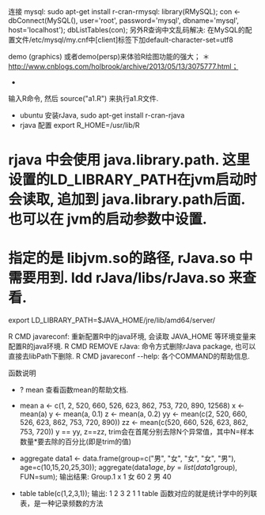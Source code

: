 连接 mysql:
   sudo apt-get install r-cran-rmysql:
   library(RMySQL);
   con <-dbConnect(MySQL(), user='root', password='mysql', dbname='mysql', host='localhost');
   dbListTables(con);
   另外R查询中文乱码解决: 在MySQL的配置文件/etc/mysql/my.cnf中[client]标签下加default-character-set=utf8

demo (graphics) 或者demo(persp)来体验R绘图功能的强大；
＊ http://www.cnblogs.com/holbrook/archive/2013/05/13/3075777.html；

*
输入R命令, 然后 source("a1.R") 来执行a1.R文件.

* ubuntu 安装rJava, sudo apt-get install r-cran-rjava
* rjava 配置
export R_HOME=/usr/lib/R
# rjava 中会使用 java.library.path. 这里设置的LD_LIBRARY_PATH在jvm启动时会读取, 追加到 java.library.path后面. 也可以在 jvm的启动参数中设置.
# 指定的是 libjvm.so的路径, rJava.so 中需要用到. ldd rJava/libs/rJava.so 来查看.
export LD_LIBRARY_PATH=$JAVA_HOME/jre/lib/amd64/server/

R CMD javareconf: 重新配置R中的java环境, 会读取 JAVA_HOME 等环境变量来配置R的java环境.
R CMD REMOVE rJava:  命令方式删除rJava package, 也可以直接去libPath下删除.
R CMD javareconf --help:  各个COMMAND的帮助信息.

函数说明
* ? mean    查看函数mean的帮助文档.
* mean
a <- c(1, 2, 520, 660, 526, 623, 862, 753, 720, 890, 12568)
x <- mean(a)
y <- mean(a, 0.1)
z <- mean(a, 0.2)
yy <- mean(c(2, 520, 660, 526, 623, 862, 753, 720, 890))
zz <- mean(c(520, 660, 526, 623, 862, 753, 720))
y == yy,  z==zz,   trim会在首尾分别去除N个异常值，其中N=样本数量*要去除的百分比(即是trim的值)

* aggregate
data1 <- data.frame(group=c("男", "女", "女", "女", "男"), age=c(10,15,20,25,30));
aggregate(data1$age, by=list(data1$group), FUN=sum);
输出结果:
Group.1 x
1 女 60
2 男 40

* table
 table(c(1,2,3,1));
输出:
1 2 3
2 1 1
table 函数对应的就是统计学中的列联表，是一种记录频数的方法
